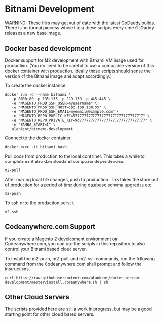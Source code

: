 # Bitnami Development

WARNING: These files may get out of date with the latest GoDaddy builds.
There is no formal process where I test these scripts every time GoDaddy
releases a new base image.

## Docker based development

Docker support for M2 development with Bitnami VM image used for production.
(You do need to be careful to use a compatible version of this docker
container with production. Ideally these scripts should sense the version
of the Bitnami image and adapt accordingly.)

To create the docker instance

    docker run -d --name bitnami \
       -p 8000:80 -p 135:135 -p 139:139 -p 445:445 \
       -e "MAGENTO_PROD_SSH_USER=myusername" \
       -e "MAGENTO_PROD_SSH_HOST=192.169.168.55" \
       -e "MAGENTO_PROD_SSH_EMAIL=myemail@example.com" \
       -e "MAGENTO_REPO_PUBLIC_KEY=57777777777777777777777777777777" \
       -e "MAGENTO_REPO_PRIVATE_KEY=9d777777777777777777777777777777" \
       -e "SAMBA_START=1" \
       alankent/bitnami-development

Connect to the docker container

    docker exec -it bitnami bash

Pull code from production to the local container. This takes a while to
complete as it also downloads all composer dependencies.

    m2-pull

After making local file changes, push to production. This takes the store
out of production for a period of time during database schema upgrades etc.

    m2-push

To ssh onto the production server.

    m2-ssh

## Codeanywhere.com Support

If you create a Magento 2 development environment on Codeanywhere.com, you
can use the scripts in this repository to also control your Bitnami based
cloud server.

To install the m2-push, m2-pull, and m2-ssh commands, run the following
command from the Codeanywhere.com shell prompt and follow the instructions.

    curl https://raw.githubusercontent.com/alankent/docker-bitnami-development/master/install.codeanywhere.sh | sh

## Other Cloud Servers

The scripts provided here are still a work in progress, but may be a good
starting point for other cloud based servers.
